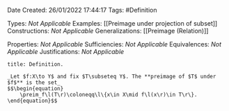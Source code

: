 <div class="topSpace"></div>

Date Created: 26/01/2022 17:44:17
Tags: #Definition

Types: _Not Applicable_
Examples: [[Preimage under projection of subset]]
Constructions: _Not Applicable_
Generalizations: [[Preimage (Relation)]]

Properties: _Not Applicable_
Sufficiencies: _Not Applicable_
Equivalences: _Not Applicable_
Justifications: _Not Applicable_

``` ad-Definition
title: Definition.

_Let $f:X\to Y$ and fix $T\subseteq Y$. The **preimage of $T$ under $f$** is the set_
$$\begin{equation}
    \preim_f\l(T\r)\coloneqq\l\{x\in X\mid f\l(x\r)\in T\r\}.
\end{equation}$$

```
